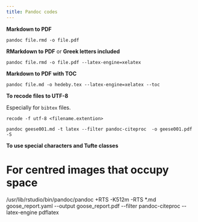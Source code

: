 ```yaml
---
title: Pandoc codes
---
```


**Markdown to PDF**

```pandoc file.rmd -o file.pdf```

**RMarkdown to PDF** or **Greek letters included**

```pandoc file.rmd -o file.pdf --latex-engine=xelatex```

**Markdown to PDF with TOC**

```pandoc file.md -o hedeby.tex --latex-engine=xelatex --toc```

**To recode files to UTF-8**

Especially for ```bibtex``` files.

```recode -f utf-8 <filename.extention>```

```pandoc geese001.md -t latex --filter pandoc-citeproc  -o geese001.pdf -S```

**To use special characters and Tufte classes**

# For centred images that occupy space

/usr/lib/rstudio/bin/pandoc/pandoc +RTS -K512m -RTS *.md goose_report.yaml --output goose_report.pdf --filter pandoc-citeproc --latex-engine pdflatex
